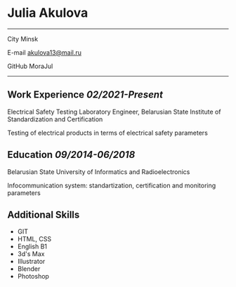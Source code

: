 # **Julia Akulova**

---

City Minsk

E-mail akulova13@mail.ru

GitHub MoraJul

---

## **Work Experience** _02/2021-Present_

Electrical Safety Testing Laboratory Engineer, Belarusian State
Institute of Standardization and Certification

Testing of electrical products in terms of electrical safety parameters

## **Education** _09/2014-06/2018_

Belarusian State University of Informatics and Radioelectronics

Infocommunication system: standartization, certification and monitoring
parameters

## **Additional Skills**

- GIT
- HTML, CSS
- English B1
- 3d's Max
- Illustrator
- Blender
- Photoshop
